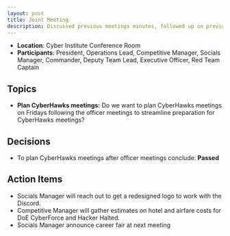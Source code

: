 ```yaml
---
layout: post
title: Joint Meeting
description: Discussed previous meetings minutes, followed up on previous action items, and planning CyberHawks meetings in advance.
---
```


* **Location**: Cyber Institute Conference Room
* **Participants**: President, Operations Lead, Competitive Manager, Socials Manager, Commander, Deputy Team Lead, Executive Officer, Red Team Captain

## Topics
* **Plan CyberHawks meetings:** Do we want to plan CyberHawks meetings on Fridays following the officer meetings to streamline preparation for CyberHawks meetings?

## Decisions
- To plan CyberHawks meetings after officer meetings conclude: **Passed**

## Action Items
- Socials Manager will reach out to get a redesigned logo to work with the Discord.
- Competitive Manager will gather estimates on hotel and airfare costs for DoE CyberForce and Hacker Halted.
- Socials Manager announce career fair at next meeting
